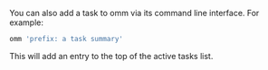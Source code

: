 You can also add a task to omm via its command line interface. For example:

```bash
omm 'prefix: a task summary'
```

This will add an entry to the top of the active tasks list.
